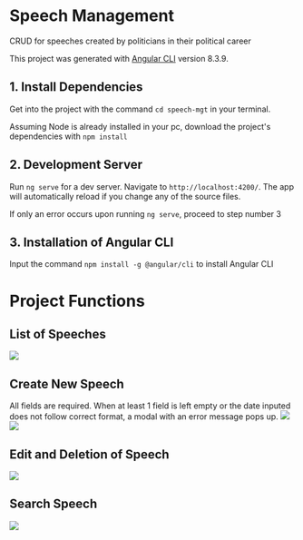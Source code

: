 # Speech Management
CRUD for speeches created by politicians in their political career

This project was generated with [Angular CLI](https://github.com/angular/angular-cli) version 8.3.9.

## 1. Install Dependencies

Get into the project with the command `cd speech-mgt` in your terminal.

Assuming Node is already installed in your pc, download the project's dependencies with `npm install`

## 2. Development Server

Run `ng serve` for a dev server. Navigate to `http://localhost:4200/`. The app will automatically reload if you change any of the source files.

If only an error occurs upon running `ng serve`, proceed to step number 3

## 3. Installation of Angular CLI

Input the command `npm install -g @angular/cli` to install Angular CLI

# Project Functions

## List of Speeches
![](./src/assets/list.png)

## Create New Speech
All fields are required. When at least 1 field is left empty or the date inputed does not follow correct format, a modal with an error message pops up.
![](./src/assets/create.png)
![](./src/assets/validation.png)

## Edit and Deletion of Speech
![](./src/assets/edit-delete.png)

## Search Speech
![](./src/assets/search.png)

